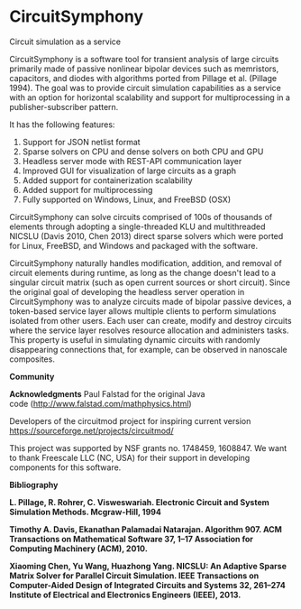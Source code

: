 # CircuitSymphony
Circuit simulation as a service

CircuitSymphony is a software tool for transient analysis of large circuits primarily made of passive nonlinear bipolar devices such as memristors, capacitors, and diodes with algorithms ported from Pillage et al. (Pillage 1994). The goal was to provide circuit simulation capabilities as a service with an option for horizontal scalability and support for multiprocessing in a publisher-subscriber pattern. 

It has the following features: 
1. Support for JSON netlist format
2. Sparse solvers on CPU and dense solvers on both CPU and GPU
3. Headless server mode with REST-API communication layer 
4. Improved GUI for visualization of large circuits as a graph 
5. Added support for containerization scalability
6. Added support for multiprocessing
7. Fully supported on Windows, Linux, and FreeBSD (OSX)

CircuitSymphony can solve circuits comprised of 100s of thousands of elements through adopting a single-threaded KLU and multithreaded NICSLU (Davis 2010, Chen 2013) direct sparse solvers which were ported for Linux, FreeBSD, and Windows and packaged with the software.

CircuitSymphony naturally handles modification, addition, and removal of circuit elements during runtime, as long as the change doesn't lead to a singular circuit matrix (such as open current sources or short circuit). Since the original goal of developing the headless server operation in CircuitSymphony was to analyze circuits made of bipolar passive devices, a token-based service layer allows multiple clients to perform simulations isolated from other users. Each user can create, modify and destroy circuits where the service layer resolves resource allocation and administers tasks. This property is useful in simulating dynamic circuits with randomly disappearing connections that, for example, can be observed in nanoscale composites.

<strong>Community</strong>

<strong>Acknowledgments</strong>
Paul Falstad for the original Java code (http://www.falstad.com/mathphysics.html) 

Developers of the circuitmod project for inspiring current version https://sourceforge.net/projects/circuitmod/

This project was supported by NSF grants no. 1748459, 1608847.
We want to thank Freescale LLC (NC, USA) for their support in developing components for this software.

<strong>Bibliography</strong>

<strong>L. Pillage, R. Rohrer, C. Visweswariah. Electronic Circuit and System Simulation Methods. Mcgraw-Hill, 1994 </strong>

<strong>Timothy A. Davis, Ekanathan Palamadai Natarajan. Algorithm 907. ACM Transactions on Mathematical Software 37, 1–17 Association for Computing Machinery (ACM), 2010.</strong>

<strong>Xiaoming Chen, Yu Wang, Huazhong Yang. NICSLU: An Adaptive Sparse Matrix Solver for Parallel Circuit Simulation. IEEE Transactions on Computer-Aided Design of Integrated Circuits and Systems 32, 261–274 Institute of Electrical and Electronics Engineers (IEEE), 2013. </strong>
